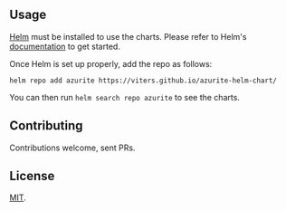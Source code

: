 ## Usage

[Helm](https://helm.sh) must be installed to use the charts.
Please refer to Helm's [documentation](https://helm.sh/docs/) to get started.

Once Helm is set up properly, add the repo as follows:

```console
helm repo add azurite https://viters.github.io/azurite-helm-chart/
```

You can then run `helm search repo azurite` to see the charts.

## Contributing

Contributions welcome, sent PRs.

## License

[MIT](https://github.com/viters/azurite-helm-chart/blob/gh-pages/LICENSE).